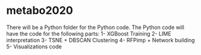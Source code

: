 # metabo2020

There will be a Python folder for the Python code. The Python code will have the code for the following parts:
1- XGBoost Training
2- LIME interpretation
3- TSNE + DBSCAN Clustering
4- RFPimp + Network building
5- Visualizations code
